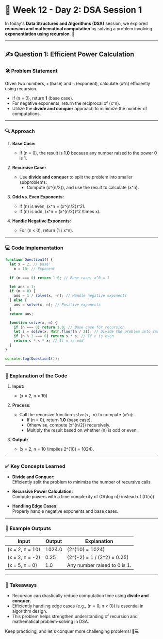 # 🌟 Week 12 - Day 2: DSA Session 1  
In today's **Data Structures and Algorithms (DSA)** session, we explored **recursion and mathematical computation** by solving a problem involving **exponentiation using recursion**. 🚀  

---

## ✍️ **Question 1: Efficient Power Calculation**  

### 🛠️ **Problem Statement**  
Given two numbers, `x` (base) and `n` (exponent), calculate \(x^n\) efficiently using recursion.  
- If \(n = 0\), return **1** (base case).  
- For negative exponents, return the reciprocal of \(x^n\).  
- Utilize the **divide and conquer** approach to minimize the number of computations.  

---

### 🔍 **Approach**  

1. **Base Case:**  
   - If \(n = 0\), the result is **1.0** because any number raised to the power 0 is 1.  

2. **Recursive Case:**  
   - Use **divide and conquer** to split the problem into smaller subproblems:  
     - Compute \(x^{n/2}\), and use the result to calculate \(x^n\).  

3. **Odd vs. Even Exponents:**  
   - If \(n\) is even, \(x^n = (x^{n/2})^2\).  
   - If \(n\) is odd, \(x^n = (x^{n/2})^2 \times x\).  

4. **Handle Negative Exponents:**  
   - For \(n < 0\), return \(1 / x^n\).  

---

### 💻 **Code Implementation**  

```javascript
function Question1() {
  let x = 2, // Base
    n = 10; // Exponent
  
  if (n === 0) return 1.0; // Base case: x^0 = 1

  let ans = 1; 
  if (n < 0) {
    ans = 1 / solve(x, -n); // Handle negative exponents
  } else {
    ans = solve(x, n); // Positive exponents
  }
  return ans;

  function solve(x, n) {
    if (n === 0) return 1.0; // Base case for recursion
    let s = solve(x, Math.floor(n / 2)); // Divide the problem into smaller subproblems
    if (n % 2 === 0) return s * s; // If n is even
    return s * s * x; // If n is odd
  }
}

console.log(Question1());
```

---

### 🔗 **Explanation of the Code**  

1. **Input:**  
   - \(x = 2, n = 10\)  

2. **Process:**  
   - Call the recursive function `solve(x, n)` to compute \(x^n\):  
     - If \(n = 0\), return **1.0** (base case).  
     - Otherwise, compute \(x^{n/2}\) recursively.  
     - Multiply the result based on whether \(n\) is odd or even.  

3. **Output:**  
   - \(x = 2, n = 10 \implies 2^{10} = 1024\).  

---

### ✅ **Key Concepts Learned**  

- **Divide and Conquer:**  
  Efficiently split the problem to minimize the number of recursive calls.  

- **Recursive Power Calculation:**  
  Compute powers with a time complexity of \(O(\log n)\) instead of \(O(n)\).  

- **Handling Edge Cases:**  
  Properly handle negative exponents and base cases.  

---

### 🔢 **Example Outputs**

| Input        | Output   | Explanation                       |
|--------------|----------|-----------------------------------|
| \(x = 2, n = 10\) | 1024.0   | \(2^{10} = 1024\)                |
| \(x = 2, n = -2\) | 0.25     | \(2^{-2} = 1 / (2^2) = 0.25\)    |
| \(x = 5, n = 0\)  | 1.0      | Any number raised to 0 is 1.    |

---

### 🌟 **Takeaways**

- Recursion can drastically reduce computation time using **divide and conquer**.  
- Efficiently handling edge cases (e.g., \(n = 0, n < 0\)) is essential in algorithm design.  
- This problem helps strengthen understanding of recursion and mathematical problem-solving in DSA.  

Keep practicing, and let's conquer more challenging problems! 🚀💻  